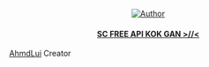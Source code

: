 </div>
<p align="center">
  <a href="https://github.com/LuiXyz"><img title="Author" src="https://avatars.githubusercontent.com/u/104669426?v=4" /></a>
  <h4 align="center">
  <a
  <a href="https://wa.me/6282146092695">SC FREE API KOK GAN >//< </a>
</h4>
</p>

[AhmdLui](https://github.com/Luigmntng) 
 Creator 
